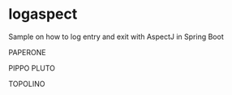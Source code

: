 # logaspect
Sample on how to log entry and exit with AspectJ in Spring Boot

PAPERONE

PIPPO
PLUTO

TOPOLINO

